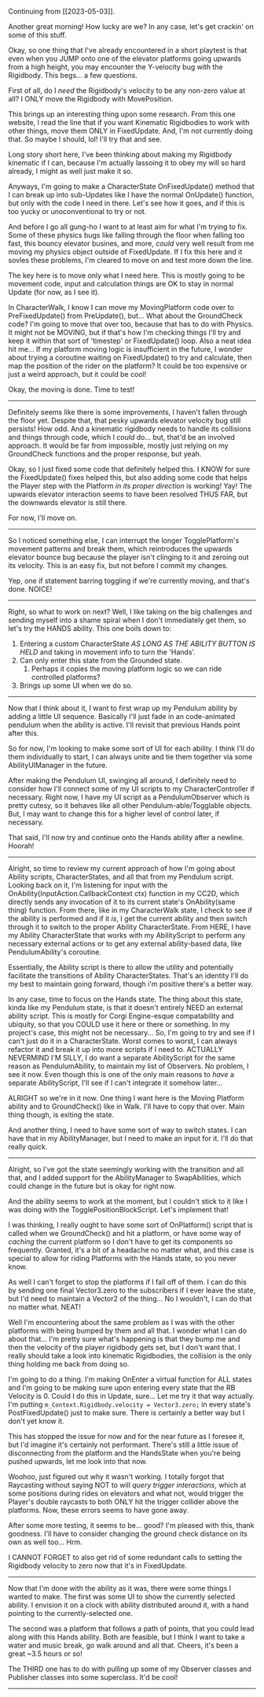 Continuing from [[2023-05-03]].

Another great morning! How lucky are we? In any case, let's get crackin' on some of this stuff.

Okay, so one thing that I've already encountered in a short playtest is that even when you JUMP onto one of the elevator platforms going upwards from a high height, you may encounter the Y-velocity bug with the Rigidbody. This begs... a few questions.

First of all, do I *need* the Rigidbody's velocity to be any non-zero value at all? I ONLY move the Rigidbody with MovePosition.

This brings up an interesting thing upon some research. From this one website, I read the line that if you want Kinematic Rigidbodies to work with other things, move them ONLY in FixedUpdate. And, I'm not currently doing that. So maybe I should, lol! I'll try that and see.

Long story short here, I've been thinking about making my Rigidbody kinematic if I can, because I'm actually lassoing it to obey my will so hard already, I might as well just make it so.

Anyways, I'm going to make a CharacterState OnFixedUpdate() method that I can break up into sub-Updates like I have the normal OnUpdate() function, but only with the code I need in there. Let's see how it goes, and if this is too yucky or unoconventional to try or not.

And before I go all gung-ho I want to at least aim for what I'm trying to fix. Some of these physics bugs like falling through the floor when falling too fast, this bouncy elevator busines, and more, *could* very well result from me moving my physics object outside of FixedUpdate. If I fix this here and it sovles these problems, I'm cleared to move on and test more down the line.

The key here is to move only what I need here. This is mostly going to be movement code, input and calculation things are OK to stay in normal Update (for now, as I see it).

In CharacterWalk, I know I can move my MovingPlatform code over to PreFixedUpdate() from PreUpdate(), but... What about the GroundCheck code? I'm going to move that over too, because that has to do with Physics. It might not be MOVING, but if that's how I'm checking things I'll try and keep it within that sort of 'timestep' or FixedUpdate() loop.
	Also a neat idea hit me... If my platform moving logic is insufficient in the future, I wonder about trying a coroutine waiting on FixedUpdate() to try and calculate, then map the position of the rider on the platform? It could be too expensive or just a weird approach, but it could  be cool!

Okay, the moving is done. Time to test!

---

Definitely seems like there is some improvements, I haven't fallen through the floor yet. Despite that, that pesky upwards elevator velocity bug still persists! How odd. And a kinematic rigidbody needs to handle its collisions and things through code, which I *could* do... but, that'd be an involved approach. It would be far from impossible, mostly just relying on my GroundCheck functions and the proper response, but yeah.

Okay, so I just fixed some code that definitely helped this. I KNOW for sure the FixedUpdate() fixes helped this, but also adding some code that helps the Player step with the Platform *in its proper direction* is working! Yay!
The upwards elevator interaction seems to have been resolved THUS FAR, but the downwards elevator is still there.

For now, I'll move on.

---

So I noticed something else, I can interrupt the longer TogglePlatform's movement patterns and break them, which reintroduces the upwards elevator bounce bug because the player isn't clinging to it and zeroing out its velocity. This is an easy fix, but not before I commit my changes.

Yep, one if statement barring toggling if we're currently moving, and that's done. NOICE!

---

Right, so what to work on next? Well, I like taking on the big challenges and sending myself into a shame spiral when I don't immediately get them, so let's try the HANDS ability. This one boils down to:
1. Entering a custom CharacterState *AS LONG AS THE ABILITY BUTTON IS HELD* and taking in movement info to turn the 'Hands'.
2. Can only enter this state from the Grounded state.
	1. Perhaps it copies the moving platform logic so we can ride controlled platforms?
3. Brings up some UI when we do so.

---

Now that I think about it, I want to first wrap up my Pendulum ability by adding a little UI sequence. Basically I'll just fade in an code-animated pendulum when the ability is active. I'll revisit that previous Hands point after this.

So for now, I'm looking to make some sort of UI for each ability. I think I'll do them individually to start, I can always unite and tie them together via some AbilityUIManager in the future.

After making the Pendulum UI, swinging all around, I definitely need to  consider how I'll connect some of my UI scripts to my CharacterController if necessary. Right now, I have my UI script as a PendulumObserver which is pretty cutesy, so it behaves like all other Pendulum-able/Togglable objects. But, I may want to change this for a higher level of control later, if necessary.

That said, I'll now try and continue onto the Hands ability after a newline. Hoorah!

---

Alright, so time to review my current approach of how I'm going about Ability scripts, CharacterStates, and all that from my Pendulum script.
Looking back on it, I'm listening for input with the OnAbility(InputAction.CallbackContext ctx) function in my CC2D, which directly sends any invocation of it to its current state's OnAbility(same thing) function.
From there, like in my CharacterWalk state, I check to see if the ability is performed and if it *is*, I get the current ability and then switch through it to switch to the proper Ability CharacterState.
From HERE, I have my Ability CharacterState that works with my AbilityScript to perform any necessary external actions or to get any external ability-based data, like PendulumAbility's coroutine.

Essentially, the Ability script is there to allow the utility and potentially facilitate the transitions of Ability CharacterStates. That's an identity I'll do my best to maintain going forward, though i'm positive there's a better way.

In any case, time to focus on the Hands state.
The thing about this state, kinda like my Pendulum state, is that it doesn't entirely NEED an external ability script. This is mostly for Corgi Engine-esque compatability and ubiquity, so that you COULD use it here or there or something. In my project's case, this might not be necessary... So, I'm going to try and see if I can't just do it in a CharacterState. Worst comes to worst, I can always refactor it and break it up into more scripts if I need to.
ACTUALLY NEVERMIND I'M SILLY, I do want a separate AbilityScript for the same reason as PendulumAbility, to maintain my list of Observers. No problem, I see it now. Even though this is one of the only main reasons to *have* a separate AbilityScript, I'll see if I can't integrate it somehow later...

ALRIGHT so we're in it now. One thing I want here is the Moving Platform ability and to GroundCheck() like in Walk. I'll have to copy that over. Main thing though, is exiting the state.

And another thing, I need to have some sort of way to switch states. I can have that in my AbilityManager, but I need to make an input for it. I'll do that really quick.

---

Alright, so I've got the state seemingly working with the transition and all that, and I added support for the AbilityManager to SwapAbilities, which could change in the future but is okay for right now.

And the ability seems to work at the moment, but I couldn't stick to it like I was doing with the TogglePositionBlockScript. Let's implement that!

I was thinking, I really ought to have some sort of OnPlatform() script that is called when we GroundCheck() and hit a platform, or have some way of *caching* the current platform so I don't have to get its components so frequently. Granted, it's a bit of a headache no matter what, and this case is special to allow for riding Platforms with the Hands state, so you never know.

As well I can't forget to stop the platforms if I fall off of them. I can do this by sending one final Vector3.zero to the subscribers if I ever leave the state, but I'd need to maintain a Vector2 of the thing... No I wouldn't, I can do that no matter what. NEAT!

Well I'm encountering about the same problem as I was with the other platforms with being bumped by them and all that. I wonder what I can do about that... I'm pretty sure what's happening is that they bump me and then the velocity of the player rigidbody gets set, but I don't want that.
I really should take a look into kinematic Rigidbodies, the collision is the only thing holding me back from doing so.

I'm going to do a thing. I'm making OnEnter a virtual function for ALL states and I'm going to be making sure upon entering every state that the RB Velocity is 0. Could I do this in Update, sure... Let me try it that way actually. I'm putting `m_Context.Rigidbody.velocity = Vector3.zero;` in every state's PostFixedUpdate() just to make sure. There is certainly a better way but I don't yet know it.

This has stopped the issue for now and for the near future as I foresee it, but I'd imagine it's certainly not performant.
There's still a little issue of disconnecting from the platform and the HandsState when you're being pushed upwards, let me look into that now.

Woohoo, just figured out why it wasn't working. I totally forgot that Raycasting without saying NOT to will *query trigger interactions*, which at some positions during rides on elevators and what not, would trigger the Player's double raycasts to both ONLY hit the trigger collider above the platforms. Now, these errors seems to have gone away.

After some more testing, it seems to be... good? I'm pleased with this, thank goodness. I'll have to consider changing the ground check distance on its own as well too... Hrm.

I CANNOT FORGET to also get rid of some redundant calls to setting the Rigidbody velocity to zero now that it's in FixedUpdate.

---

Now that I'm done with the ability as it was, there were some things I wanted to make.
The first was some UI to show the currently selected ability. I envision it on a clock with ability distributed around it, with a hand pointing to the currently-selected one.

The second was a platform that follows a path of points, that you could lead along with this Hands ability.  Both are feasible, but I think I want to take a water and music break, go walk around and all that. Cheers, it's been a great ~3.5 hours or so!

The THIRD one has to do with pulling up some of my Observer classes and Publisher classes into some superclass. It'd be cool!

---

